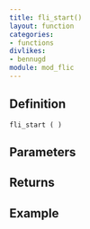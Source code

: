 ```yaml
---
title: fli_start()
layout: function
categories:
- functions
divlikes:
- bennugd
module: mod_flic
---
```


## Definition

    fli_start ( )

## Parameters

## Returns

## Example
